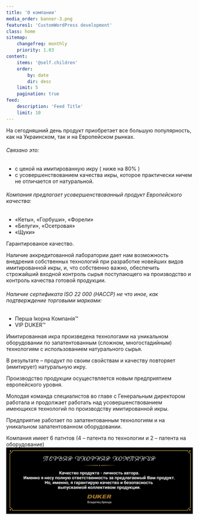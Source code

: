 ```yaml
---
title: 'О компании'
media_order: banner-3.png
features1: 'CustomWordPress development'
class: home
sitemap:
    changefreq: monthly
    priority: 1.03
content:
    items: '@self.children'
    order:
        by: date
        dir: desc
    limit: 5
    pagination: true
feed:
    description: 'Feed Title'
    limit: 10
---
```


На сегодняшний день продукт приобретает все большую популярность, как на Украинском, так и на Европейском рынках.

###### Связано это:

*   с ценой на имитированную икру ( ниже на 80% )
*   с усовершенствованием качества икры, которое практически ничем не отличается от натуральной.

###### Компания предлагает усовершенствованный продукт Европейского качества:

*   «Кеты», «Горбуши», «Форели»
*   «Белуги», «Осетровая»
*   «Щуки»

Гарантированое качество.

Наличие аккредитованной лаборатории дает нам возможность внедрения собственных технологий при разработке новейших видов имитированной икры, и, что собственно важно, обеспечить строжайший входной контроль сырья поступающего на производство и контроль качества готовой продукции.

###### Наличие сертификата ISO 22 000 (НАССР) не что иное, как подтверждение торговыми марками:

*   Перша Ікорна Компанія™
*   VIP DUKER™

Имитированная икра произведена технологами на уникальном оборудовании по запатентованным (сложном, многостадийным) технологиям с использованием натурального сырья.

В результате – продукт по своим свойствам и качеству повторяет (имитирует) натуральную икру.

  

Производство продукции осуществляется новым предприятием европейского уровня.

Молодая команда специалистов во главе с Генеральным директором работала и продолжает работать над усовершенствованием имеющихся технологий по производству имитированной икры.

Предприятие работает по запатентованным технологиям и на уникальном запатентованном оборудовании.

Компания имеет 6 патнтов (4 – патента по технологии и 2 – патента на оборудование)
![](banner-3.png)